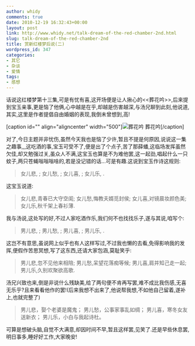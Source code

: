 ```yaml
---
author: whidy
comments: true
date: 2010-12-19 16:32:43+00:00
layout: post
link: http://www.whidy.net/talk-dream-of-the-red-chamber-2nd.html
slug: talk-dream-of-the-red-chamber-2nd
title: 赏新红楼梦后说(二)
wordpress_id: 347
categories:
- 其它
- 杂谈
- 爱情
tags:
- 感想
---
```


话说这红楼梦第十三集,可是有忧有喜,这开场便是让人揪心的<<葬花吟>>,后来提到宝玉亲事,更是恼了他俩,心中越是在乎,却越是伤害越深,与汤兄聊到此刻,他说道,其实,这里是作者提倡自由婚姻的表现,我倒未曾想到,高!

[caption id="" align="aligncenter" width="500"]![葬花吟](/wp-content/uploads/2010/12/zanghua1-500x282.jpg) 葬花吟[/caption]

对了,今日主题并非忧伤,虽然今天我也是恼了少许,暂且不提是何原因,说说这一集之趣事,,,这吃酒的事,宝玉可受不了,便是出了个点子,苦了那薛蟠,这临场发挥虽然欠佳,却又勉强过关,虽众人不满,这宝玉也算是不为难他罢,这一起劲,唱起什么一只蚊子,两只苍蝇嗡嗡嗡啥的,若是没记错的话...可是有趣.这说到宝玉作诗这规则:


<blockquote>女儿悲, ;
女儿愁, ;
女儿喜, ;
女儿乐, .</blockquote>


这宝玉说道:


<blockquote>女儿悲,青春已大守空闺;
女儿愁,悔教夫婿觅封侯;
女儿喜,对镜晨妆颜色美;
女儿乐,秋千架上春衫薄.</blockquote>


我与汤说,这处写的好,不过人家吃酒作乐,我们何不也找找乐子,遂与其说,咱写个:


<blockquote>男儿悲, ;
男儿愁, ;
男儿喜, ;
男儿乐, .</blockquote>


这岂不有意思,虽说网上似乎也有人这样写过,不过我也懒的去看,免得影响我的发挥,便假作苦思冥想,写了这东西,还请大家包涵,莫耻笑乎:


<blockquote>男儿悲,忽不见他来相陪;
男儿愁,呆望花落痴等候;
男儿喜,肩并知己走一起;
男儿乐,久别欢聚欲高歌.</blockquote>


汤兄兴致也来,倒是非说什么残缺美,给了两句便不肯再写罢,难不成比我伤感,无喜无乐乎?且来看看他作的罢!(后来我想不出来了,他说帮我想,不如他自己留着,遂补上,也就完整了)


<blockquote>男儿悲，娶个老婆是魔鬼；
男儿愁，公事家事乱如绸；
男儿喜，寒冬女友送新衣；
男儿乐，小白与我起诗杜。</blockquote>


可算是想破头脑,自觉不大满意,却因时间不早,暂且这样罢,见笑了.还是早些休息罢,明日事多,睡好好工作,大家晚安!

